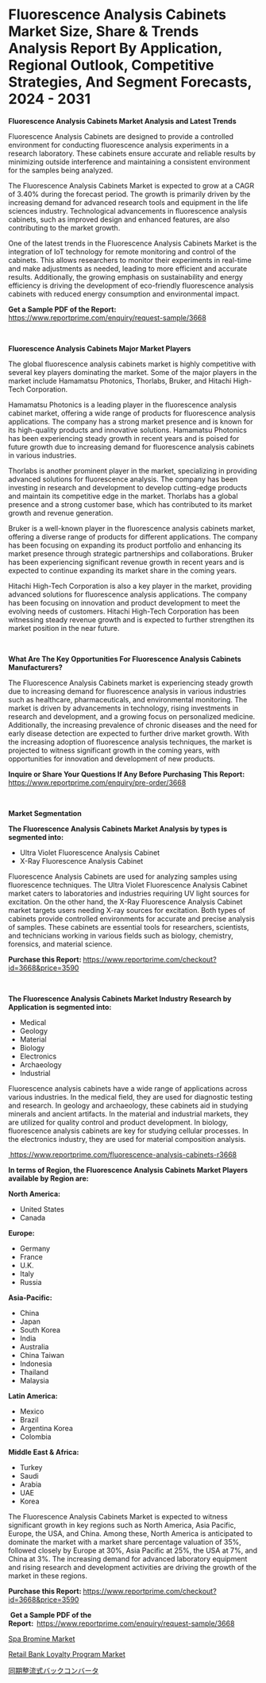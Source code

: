 <p><h1>Fluorescence Analysis Cabinets Market Size, Share & Trends Analysis Report By Application, Regional Outlook, Competitive Strategies, And Segment Forecasts, 2024 - 2031</h1></p><p><strong>Fluorescence Analysis Cabinets Market Analysis and Latest Trends</strong></p>
<p><p>Fluorescence Analysis Cabinets are designed to provide a controlled environment for conducting fluorescence analysis experiments in a research laboratory. These cabinets ensure accurate and reliable results by minimizing outside interference and maintaining a consistent environment for the samples being analyzed.</p><p>The Fluorescence Analysis Cabinets Market is expected to grow at a CAGR of 3.40% during the forecast period. The growth is primarily driven by the increasing demand for advanced research tools and equipment in the life sciences industry. Technological advancements in fluorescence analysis cabinets, such as improved design and enhanced features, are also contributing to the market growth.</p><p>One of the latest trends in the Fluorescence Analysis Cabinets Market is the integration of IoT technology for remote monitoring and control of the cabinets. This allows researchers to monitor their experiments in real-time and make adjustments as needed, leading to more efficient and accurate results. Additionally, the growing emphasis on sustainability and energy efficiency is driving the development of eco-friendly fluorescence analysis cabinets with reduced energy consumption and environmental impact.</p></p>
<p><strong>Get a Sample PDF of the Report:&nbsp;</strong> <a href="https://www.reportprime.com/enquiry/request-sample/3668">https://www.reportprime.com/enquiry/request-sample/3668</a></p>
<p>&nbsp;</p>
<p><strong>Fluorescence Analysis Cabinets Major Market Players</strong></p>
<p><p>The global fluorescence analysis cabinets market is highly competitive with several key players dominating the market. Some of the major players in the market include Hamamatsu Photonics, Thorlabs, Bruker, and Hitachi High-Tech Corporation.</p><p>Hamamatsu Photonics is a leading player in the fluorescence analysis cabinet market, offering a wide range of products for fluorescence analysis applications. The company has a strong market presence and is known for its high-quality products and innovative solutions. Hamamatsu Photonics has been experiencing steady growth in recent years and is poised for future growth due to increasing demand for fluorescence analysis cabinets in various industries.</p><p>Thorlabs is another prominent player in the market, specializing in providing advanced solutions for fluorescence analysis. The company has been investing in research and development to develop cutting-edge products and maintain its competitive edge in the market. Thorlabs has a global presence and a strong customer base, which has contributed to its market growth and revenue generation.</p><p>Bruker is a well-known player in the fluorescence analysis cabinets market, offering a diverse range of products for different applications. The company has been focusing on expanding its product portfolio and enhancing its market presence through strategic partnerships and collaborations. Bruker has been experiencing significant revenue growth in recent years and is expected to continue expanding its market share in the coming years.</p><p>Hitachi High-Tech Corporation is also a key player in the market, providing advanced solutions for fluorescence analysis applications. The company has been focusing on innovation and product development to meet the evolving needs of customers. Hitachi High-Tech Corporation has been witnessing steady revenue growth and is expected to further strengthen its market position in the near future.</p></p>
<p>&nbsp;</p>
<p><strong>What Are The Key Opportunities For Fluorescence Analysis Cabinets Manufacturers?</strong></p>
<p><p>The Fluorescence Analysis Cabinets market is experiencing steady growth due to increasing demand for fluorescence analysis in various industries such as healthcare, pharmaceuticals, and environmental monitoring. The market is driven by advancements in technology, rising investments in research and development, and a growing focus on personalized medicine. Additionally, the increasing prevalence of chronic diseases and the need for early disease detection are expected to further drive market growth. With the increasing adoption of fluorescence analysis techniques, the market is projected to witness significant growth in the coming years, with opportunities for innovation and development of new products.</p></p>
<p><strong>Inquire or Share Your Questions If Any Before Purchasing This Report:</strong> <a href="https://www.reportprime.com/enquiry/pre-order/3668">https://www.reportprime.com/enquiry/pre-order/3668</a></p>
<p>&nbsp;</p>
<p><strong>Market Segmentation</strong></p>
<p><strong>The Fluorescence Analysis Cabinets Market Analysis by types is segmented into:</strong></p>
<p><ul><li>Ultra Violet Fluorescence Analysis Cabinet</li><li>X-Ray Fluorescence Analysis Cabinet</li></ul></p>
<p><p>Fluorescence Analysis Cabinets are used for analyzing samples using fluorescence techniques. The Ultra Violet Fluorescence Analysis Cabinet market caters to laboratories and industries requiring UV light sources for excitation. On the other hand, the X-Ray Fluorescence Analysis Cabinet market targets users needing X-ray sources for excitation. Both types of cabinets provide controlled environments for accurate and precise analysis of samples. These cabinets are essential tools for researchers, scientists, and technicians working in various fields such as biology, chemistry, forensics, and material science.</p></p>
<p><strong>Purchase this Report:&nbsp;</strong><a href="https://www.reportprime.com/checkout?id=3668&price=3590">https://www.reportprime.com/checkout?id=3668&price=3590</a></p>
<p>&nbsp;</p>
<p><strong>The Fluorescence Analysis Cabinets Market Industry Research by Application is segmented into:</strong></p>
<p><ul><li>Medical</li><li>Geology</li><li>Material</li><li>Biology</li><li>Electronics</li><li>Archaeology</li><li>Industrial</li></ul></p>
<p><p>Fluorescence analysis cabinets have a wide range of applications across various industries. In the medical field, they are used for diagnostic testing and research. In geology and archaeology, these cabinets aid in studying minerals and ancient artifacts. In the material and industrial markets, they are utilized for quality control and product development. In biology, fluorescence analysis cabinets are key for studying cellular processes. In the electronics industry, they are used for material composition analysis.</p></p>
<p><a href="https://www.reportprime.com/fluorescence-analysis-cabinets-r3668">&nbsp;https://www.reportprime.com/fluorescence-analysis-cabinets-r3668</a></p>
<p><strong>In terms of Region, the Fluorescence Analysis Cabinets Market Players available by Region are:</strong></p>
<p>
    <p> <strong> North America: </strong>
        <ul>
            <li>United States</li>
            <li>Canada</li>
        </ul>
        </p> 
    <p> <strong> Europe: </strong>
        <ul>
            <li>Germany</li>
            <li>France</li>
            <li>U.K.</li>
            <li>Italy</li>
            <li>Russia</li>
        </ul>
        </p> 
    <p> <strong> Asia-Pacific: </strong>
        <ul>
            <li>China</li>
            <li>Japan</li>
            <li>South Korea</li>
            <li>India</li>
            <li>Australia</li>
            <li>China Taiwan</li>
            <li>Indonesia</li>
            <li>Thailand</li>
            <li>Malaysia</li>
        </ul>
        </p> 
    <p> <strong> Latin America: </strong>
        <ul>
            <li>Mexico</li>
            <li>Brazil</li>
            <li>Argentina Korea</li>
            <li>Colombia</li>
        </ul>
        </p> 
    <p> <strong> Middle East & Africa: </strong>
        <ul>
            <li>Turkey</li>
            <li>Saudi</li>
            <li>Arabia</li>
            <li>UAE</li>
            <li>Korea</li>
        </ul>
    </p>
    </p>
<p><p>The Fluorescence Analysis Cabinets Market is expected to witness significant growth in key regions such as North America, Asia Pacific, Europe, the USA, and China. Among these, North America is anticipated to dominate the market with a market share percentage valuation of 35%, followed closely by Europe at 30%, Asia Pacific at 25%, the USA at 7%, and China at 3%. The increasing demand for advanced laboratory equipment and rising research and development activities are driving the growth of the market in these regions.</p></p>
<p><strong>Purchase this Report: </strong><a href="https://www.reportprime.com/checkout?id=3668&price=3590">https://www.reportprime.com/checkout?id=3668&price=3590</a></p>
<p>&nbsp;<strong>Get a Sample PDF of the Report:&nbsp;&nbsp;</strong><a href="https://www.reportprime.com/enquiry/request-sample/3668">https://www.reportprime.com/enquiry/request-sample/3668</a></p>
<p><strong></strong></p>
<p><p><a href="https://issuu.com/reportprime-2/docs/spa-bromine-market-size-2030.pptx">Spa Bromine Market</a></p><p><a href="https://view.publitas.com/reportprime-1/retail-bank-loyalty-program-market-exploring-market-share-market-trends-and-future-growth/">Retail Bank Loyalty Program Market</a></p><p><a href="https://github.com/GiovaniLeannon/Market-Research-Report-List-1/blob/main/974465877843.md">同期整流式バックコンバータ</a></p></p>